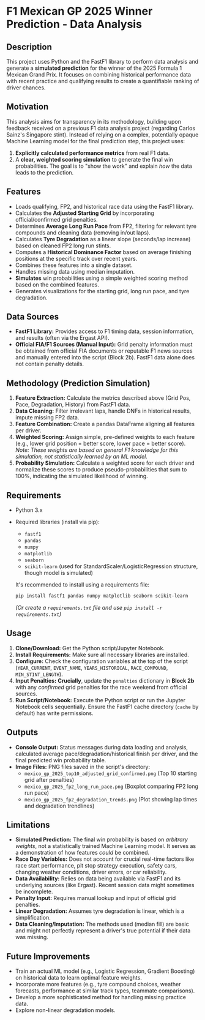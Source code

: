 # F1 Mexican GP 2025 Winner Prediction - Data Analysis

## Description

This project uses Python and the FastF1 library to perform data analysis and generate a **simulated prediction** for the winner of the 2025 Formula 1 Mexican Grand Prix. It focuses on combining historical performance data with recent practice and qualifying results to create a quantifiable ranking of driver chances.

## Motivation

This analysis aims for transparency in its methodology, building upon feedback received on a previous F1 data analysis project (regarding Carlos Sainz's Singapore stint). Instead of relying on a complex, potentially opaque Machine Learning model for the final prediction step, this project uses:
1.  **Explicitly calculated performance metrics** from real F1 data.
2.  A **clear, weighted scoring simulation** to generate the final win probabilities.
The goal is to "show the work" and explain *how* the data leads to the prediction.

## Features

* Loads qualifying, FP2, and historical race data using the FastF1 library.
* Calculates the **Adjusted Starting Grid** by incorporating official/confirmed grid penalties.
* Determines **Average Long Run Pace** from FP2, filtering for relevant tyre compounds and cleaning data (removing in/out laps).
* Calculates **Tyre Degradation** as a linear slope (seconds/lap increase) based on cleaned FP2 long run stints.
* Computes a **Historical Dominance Factor** based on average finishing positions at the specific track over recent years.
* Combines these features into a single dataset.
* Handles missing data using median imputation.
* **Simulates** win probabilities using a simple weighted scoring method based on the combined features.
* Generates visualizations for the starting grid, long run pace, and tyre degradation.

## Data Sources

* **FastF1 Library:** Provides access to F1 timing data, session information, and results (often via the Ergast API).
* **Official FIA/F1 Sources (Manual Input):** Grid penalty information must be obtained from official FIA documents or reputable F1 news sources and manually entered into the script (Block 2b). FastF1 data alone does not contain penalty details.

## Methodology (Prediction Simulation)

1.  **Feature Extraction:** Calculate the metrics described above (Grid Pos, Pace, Degradation, History) from FastF1 data.
2.  **Data Cleaning:** Filter irrelevant laps, handle DNFs in historical results, impute missing FP2 data.
3.  **Feature Combination:** Create a pandas DataFrame aligning all features per driver.
4.  **Weighted Scoring:** Assign simple, pre-defined weights to each feature (e.g., lower grid position = better score, lower pace = better score). *Note: These weights are based on general F1 knowledge for this simulation, not statistically learned by an ML model.*
5.  **Probability Simulation:** Calculate a weighted score for each driver and normalize these scores to produce pseudo-probabilities that sum to 100%, indicating the simulated likelihood of winning.

## Requirements

* Python 3.x
* Required libraries (install via pip):
    * `fastf1`
    * `pandas`
    * `numpy`
    * `matplotlib`
    * `seaborn`
    * `scikit-learn` (used for StandardScaler/LogisticRegression structure, though model is simulated)

    It's recommended to install using a requirements file:
    ```bash
    pip install fastf1 pandas numpy matplotlib seaborn scikit-learn
    ```
    *(Or create a `requirements.txt` file and use `pip install -r requirements.txt`)*

## Usage

1.  **Clone/Download:** Get the Python script/Jupyter Notebook.
2.  **Install Requirements:** Make sure all necessary libraries are installed.
3.  **Configure:** Check the configuration variables at the top of the script (`YEAR_CURRENT`, `EVENT_NAME`, `YEARS_HISTORICAL`, `RACE_COMPOUND`, `MIN_STINT_LENGTH`).
4.  **Input Penalties:** **Crucially**, update the `penalties` dictionary in **Block 2b** with any *confirmed* grid penalties for the race weekend from official sources.
5.  **Run Script/Notebook:** Execute the Python script or run the Jupyter Notebook cells sequentially. Ensure the FastF1 cache directory (`cache` by default) has write permissions.

## Outputs

* **Console Output:** Status messages during data loading and analysis, calculated average pace/degradation/historical finish per driver, and the final predicted win probability table.
* **Image Files:** PNG files saved in the script's directory:
    * `mexico_gp_2025_top10_adjusted_grid_confirmed.png` (Top 10 starting grid after penalties)
    * `mexico_gp_2025_fp2_long_run_pace.png` (Boxplot comparing FP2 long run pace)
    * `mexico_gp_2025_fp2_degradation_trends.png` (Plot showing lap times and degradation trendlines)

## Limitations

* **Simulated Prediction:** The final win probability is based on *arbitrary weights*, not a statistically trained Machine Learning model. It serves as a demonstration of how features *could* be combined.
* **Race Day Variables:** Does not account for crucial real-time factors like race start performance, pit stop strategy execution, safety cars, changing weather conditions, driver errors, or car reliability.
* **Data Availability:** Relies on data being available via FastF1 and its underlying sources (like Ergast). Recent session data might sometimes be incomplete.
* **Penalty Input:** Requires manual lookup and input of official grid penalties.
* **Linear Degradation:** Assumes tyre degradation is linear, which is a simplification.
* **Data Cleaning/Imputation:** The methods used (median fill) are basic and might not perfectly represent a driver's true potential if their data was missing.

## Future Improvements

* Train an actual ML model (e.g., Logistic Regression, Gradient Boosting) on historical data to learn optimal feature weights.
* Incorporate more features (e.g., tyre compound choices, weather forecasts, performance at similar track types, teammate comparisons).
* Develop a more sophisticated method for handling missing practice data.
* Explore non-linear degradation models.
